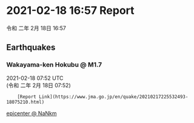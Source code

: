 # 2021-02-18 16:57 Report
令和 二年 2月 18日 16:57

## Earthquakes
### Wakayama-ken Hokubu @ M1.7
2021-02-18 07:52 UTC  
        (令和 二年 2月 18日 07:52)
  
        [Report Link](https://www.jma.go.jp/en/quake/20210217225532493-18075210.html)  
[epicenter @ NaNkm](https://www.google.com/maps/place/34°12'00%22+135°12'00%22/@34.2,135.2,17z/data=!3m1!4b1!4m5!3m4!1s0x0:0x0!8m2!3d34.2!4d135.2)